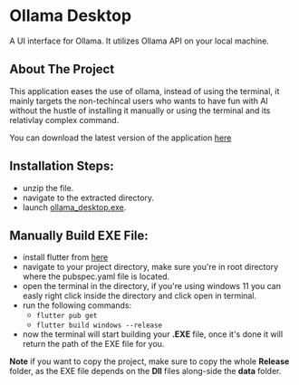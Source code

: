 # Ollama Desktop

A UI interface for Ollama. It utilizes Ollama API on your local machine.

## About The Project

This application eases the use of ollama, instead of using the terminal, it mainly targets the non-techincal users who wants to have fun with AI without the hustle of installing it manually or using the terminal and its relativlay complex command.

You can download the latest version of the application [here](https://github.com/Hamza-Shewa/ollama_desktop/releases/download/v0.1-beta/Ollama.Desktop.zip)

## Installation Steps:

- unzip the file.
- navigate to the extracted directory.
- launch <ins>ollama_desktop.exe</ins>.

## Manually Build EXE File:

- install flutter from [here](https://docs.flutter.dev/get-started/install)
- navigate to your project directory, make sure you're in root directory where the pubspec.yaml file is located.
- open the terminal in the directory, if you're using windows 11 you can easly right click inside the directory and click open in terminal.
- run the following commands:
  - `flutter pub get`
  - `flutter build windows --release`
- now the terminal will start building your **.EXE** file, once it's done it will return the path of the EXE file for you.

**Note** if you want to copy the project, make sure to copy the whole **Release** folder, as the EXE file depends on the **Dll** files along-side the **data** folder.
